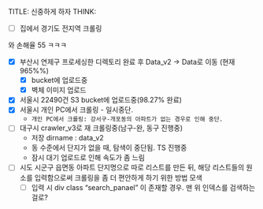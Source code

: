 TITLE: 신중하게 하자
THINK:
- [ ] 집에서 경기도 전지역 크롤링

와 손해율 55 ㅋㅋㅋ

- [x] 부산시 연제구 프로세싱한 디렉토리 완료 후 Data_v2 → Data로 이동 (현재 965%%)
    - [x] bucket에 업로드중
    - [x] 벽체 이미지 업로드
- [x] 서울시 22490건 S3 bucket에 업로드중(98.27% 완료)
- [x] 서울시 개인 PC에서 크롤링 - 일시중단.
    - `개인 PC에서 크롤링: 강서구-개포동의 아파트가 없는 경우로 인해 중단.`
- [ ] 대구시 crawler_v3로 재 크롤링중(남구-완, 동구 진행중)
    - 저장 dirname : data_v2
    - 동 수준에서 단지가 없을 때, 탐색이 중단됨. TS 진행중
    - 잠시 대기 업로드로 인해 속도가 좀 느림
- [ ] 시도 시군구 읍면동 아파트 단지명으로 따로 리스트를 만든 뒤, 해당 리스트들의 원소를 입력함으로써 크롤링을 좀 더 편안하게 하기 위한 방법 모색
    - [ ] 입력 시 div class “search_panael” 이 존재할 경우. 맨 위 인덱스를 검색하는걸로?